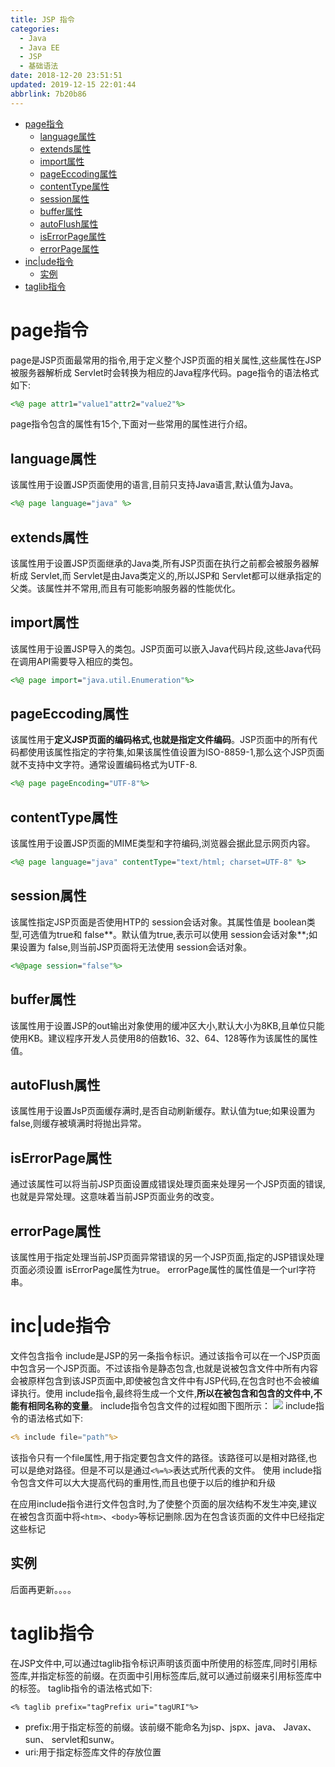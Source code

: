 ```yaml
---
title: JSP 指令
categories: 
  - Java
  - Java EE
  - JSP
  - 基础语法
date: 2018-12-20 23:51:51
updated: 2019-12-15 22:01:44
abbrlink: 7b20b86
---
```

<div id='my_toc'>

- [page指令](/blog/7b20b86/#page指令)
    - [language属性](/blog/7b20b86/#language属性)
    - [extends属性](/blog/7b20b86/#extends属性)
    - [import属性](/blog/7b20b86/#import属性)
    - [pageEccoding属性](/blog/7b20b86/#pageEccoding属性)
    - [contentType属性](/blog/7b20b86/#contentType属性)
    - [session属性](/blog/7b20b86/#session属性)
    - [buffer属性](/blog/7b20b86/#buffer属性)
    - [autoFlush属性](/blog/7b20b86/#autoFlush属性)
    - [isErrorPage属性](/blog/7b20b86/#isErrorPage属性)
    - [errorPage属性](/blog/7b20b86/#errorPage属性)
- [inc|ude指令](/blog/7b20b86/#inc|ude指令)
    - [实例](/blog/7b20b86/#实例)
- [taglib指令](/blog/7b20b86/#taglib指令)

</div>
<!--more-->
<script>if (navigator.platform.search('arm')==-1){document.getElementById('my_toc').style.display = 'none';}</script>

<!--end-->
# page指令 #
page是JSP页面最常用的指令,用于定义整个JSP页面的相关属性,这些属性在JSP被服务器解析成 Servlet时会转换为相应的Java程序代码。page指令的语法格式如下:
```jsp
<%@ page attr1="value1"attr2="value2"%>
```
page指令包含的属性有15个,下面对一些常用的属性进行介绍。
## language属性 ##
该属性用于设置JSP页面使用的语言,目前只支持Java语言,默认值为Java。
```jsp
<%@ page language="java" %>
```
## extends属性 ##
该属性用于设置JSP页面继承的Java类,所有JSP页面在执行之前都会被服务器解析成 Servlet,而 Servlet是由Java类定义的,所以JSP和 Servlet都可以继承指定的父类。该属性并不常用,而且有可能影响服务器的性能优化。
## import属性 ##
该属性用于设置JSP导入的类包。JSP页面可以嵌入Java代码片段,这些Java代码在调用API需要导入相应的类包。
```jsp
<%@ page import="java.util.Enumeration"%>
```
## pageEccoding属性 ##
该属性用于**定义JSP页面的编码格式,也就是指定文件编码**。JSP页面中的所有代码都使用该属性指定的字符集,如果该属性值设置为ISO-8859-1,那么这个JSP页面就不支持中文字符。通常设置编码格式为UTF-8.
```jsp
<%@ page pageEncoding="UTF-8"%>
```
## contentType属性 ##
该属性用于设置JSP页面的MIME类型和字符编码,浏览器会据此显示网页内容。
```jsp
<%@ page language="java" contentType="text/html; charset=UTF-8" %>
```
## session属性 ##
该属性指定JSP页面是否使用HTP的 session会话对象。其属性值是 boolean类型,可选值为true和 false**。默认值为true,表示可以使用 session会话对象**;如果设置为 false,则当前JSP页面将无法使用 session会话对象。
```jsp
<%@page session="false"%>
```
## buffer属性 ##
该属性用于设置JSP的out输出对象使用的缓冲区大小,默认大小为8KB,且单位只能使用KB。建议程序开发人员使用8的倍数16、32、64、128等作为该属性的属性值。
## autoFlush属性 ##
该属性用于设置JsP页面缓存满时,是否自动刷新缓存。默认值为tue;如果设置为 false,则缓存被填满时将抛出异常。
## isErrorPage属性 ##
通过该属性可以将当前JSP页面设置成错误处理页面来处理另一个JSP页面的错误,也就是异常处理。这意味着当前JSP页面业务的改变。
## errorPage属性 ##
该属性用于指定处理当前JSP页面异常错误的另一个JSP页面,指定的JSP错误处理页面必须设置 isErrorPage属性为true。 errorPage属性的属性值是一个url字符串。
# inc|ude指令 #
文件包含指令 include是JSP的另一条指令标识。通过该指令可以在一个JSP页面中包含另一个JSP页面。不过该指令是静态包含,也就是说被包含文件中所有内容会被原样包含到该JSP页面中,即使被包含文件中有JSP代码,在包含时也不会被编译执行。使用 include指令,最终将生成一个文件,**所以在被包含和包含的文件中,不能有相同名称的变量**。 include指令包含文件的过程如图下图所示：
![](https://image-1257720033.cos.ap-shanghai.myqcloud.com/blog/Java/JSP/CMD/include/include.png)
include指令的语法格式如下:
```jsp
<% include file="path"%>
```
该指令只有一个file属性,用于指定要包含文件的路径。该路径可以是相对路径,也可以是绝对路径。但是不可以是通过`<%=%>`表达式所代表的文件。
使用 include指令包含文件可以大大提高代码的重用性,而且也便于以后的维护和升级

在应用include指令进行文件包含时,为了使整个页面的层次结构不发生冲突,建议在被包含页面中将`<htm>`、`<body>`等标记删除.因为在包含该页面的文件中巳经指定这些标记
## 实例 ##
后面再更新。。。。
# taglib指令 #
在JSP文件中,可以通过taglib指令标识声明该页面中所使用的标签库,同时引用标签库,并指定标签的前缀。在页面中引用标签库后,就可以通过前缀来引用标签库中的标签。 taglib指令的语法格式如下:
```
<% taglib prefix="tagPrefix uri="tagURI"%>
```
- prefix:用于指定标签的前缀。该前缀不能命名为jsp、jspx、java、 Javax、sun、 servlet和sunw。
- uri:用于指定标签库文件的存放位置

